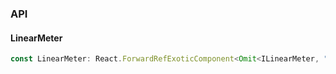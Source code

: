 

### API

#### LinearMeter

```ts
const LinearMeter: React.ForwardRefExoticComponent<Omit<ILinearMeter, "ref"> & React.RefAttributes<unknown>>;
```

